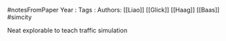 #notesFromPaper
Year   :
Tags   :
Authors: [[Liao]] [[Glick]] [[Haag]] [[Baas]]
#simcity 

Neat explorable to teach traffic simulation
